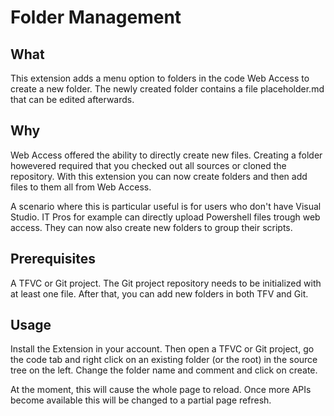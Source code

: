 ﻿# Folder Management
## What

This extension adds a menu option to folders in the code Web Access to create a new folder. The newly created folder contains a file placeholder.md that can be edited afterwards.

## Why

Web Access offered the ability to directly create new files. Creating a folder howevered required that you checked out all sources or cloned the repository.
With this extension you can now create folders and then add files to them all from Web Access.

A scenario where this is particular useful is for users who don't have Visual Studio. IT Pros for example can directly upload Powershell files trough web access. They can now also create new folders to group their scripts.

## Prerequisites

A TFVC or Git project. The Git project repository needs to be initialized with at least one file. After that, you can add new folders in both TFV and Git.

## Usage

Install the Extension in your account. Then open a TFVC or Git project, go the code tab and right click on an existing folder (or the root) in the source tree on the left.
Change the folder name and comment and click on create.

At the moment, this will cause the whole page to reload. Once more APIs become available this will be changed to a partial page refresh.
